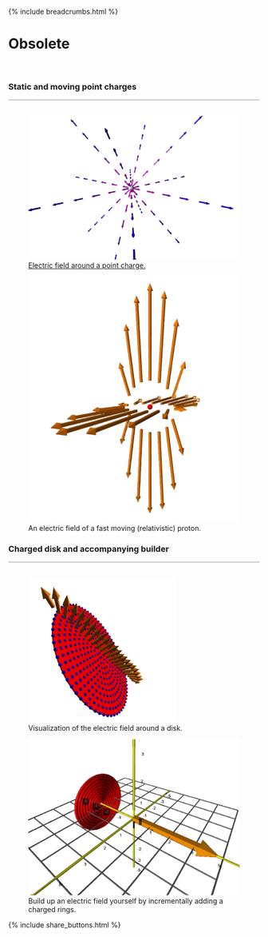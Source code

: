 {% include breadcrumbs.html %}

# Obsolete
<div class="header_line"><br/></div>

### Static and moving point charges
<div style="border-top: 1px solid #999999"><br/></div>

<div class="double_image">
<figure class="left_image">
  <a href="/science/electromagnetism/point_charge.html">
    <img alt="Electric field of point charge" src="../images/point_charge.png" title="Click to animate"/>
  </a>
  <figcaption><a href="https://en.wikipedia.org/wiki/Electric_dipole_moment">Electric field around a point charge.</a></figcaption>
</figure>
<figure class="right_image">
  <a href="relativistic_proton.html">
    <img alt="Relativistic proton" src="../images/relativistic_proton.png" title="Click to animate"/>
  </a>
  <figcaption>An electric field of a fast moving (relativistic) proton.</figcaption>
</figure>
</div>
<p style="clear: both;"></p>


### Charged disk and accompanying builder
<div style="border-top: 1px solid #999999"><br/></div>

<div class="double_image">
<figure class="left_image">
  <a href="charged_disk.html">
    <img alt="Charged disk" width="70%" src="../images/charged_disk.png" title="Click to animate"/>
  </a>
  <figcaption>Visualization of the electric field around a disk.</figcaption>
</figure>
<figure class="right_image">
  <a href="disk_builder.html">
    <img alt="Charged disk builder" src="../images/charged_disk_builder.png" title="Click to animate"/>
  </a>
  <figcaption>Build up an electric field yourself by incrementally adding a charged rings.</figcaption>
</figure>
</div>
<p style="clear: both;"></p>

{% include share_buttons.html %}
